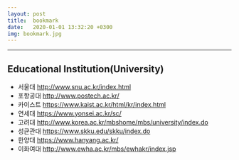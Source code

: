 ```yaml
---
layout: post
title:  bookmark
date:   2020-01-01 13:32:20 +0300
img: bookmark.jpg
---
```




---


## Educational Institution(University)

- 서울대 http://www.snu.ac.kr/index.html
- 포항공대 http://www.postech.ac.kr/
- 카이스트 https://www.kaist.ac.kr/html/kr/index.html
- 연세대 https://www.yonsei.ac.kr/sc/ 
- 고려대 http://www.korea.ac.kr/mbshome/mbs/university/index.do 
- 성균관대 https://www.skku.edu/skku/index.do 
- 한양대 https://www.hanyang.ac.kr/ 
- 이화여대 http://www.ewha.ac.kr/mbs/ewhakr/index.jsp 

